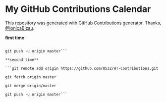 My GitHub Contributions Calendar
================================
This repository was generated with [GitHub Contributions](https://github.com/IonicaBizau/github-contributions) generator. Thanks, [@IonicaBizau](https://github.com/IonicaBizau).

**first time**

```git remote add origin https://github.com/0532/HT-Contributions.git

git push -u origin master```
 
**second time**

```git remote add origin https://github.com/0532/HT-Contributions.git

git fetch origin master
 
git merge origin/master
 
git push -u origin master```
